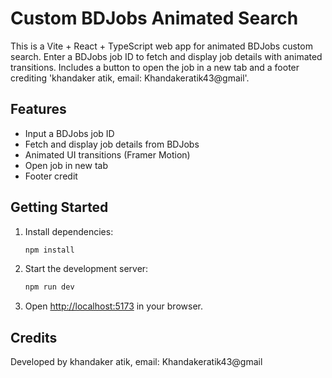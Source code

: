 # Custom BDJobs Animated Search

This is a Vite + React + TypeScript web app for animated BDJobs custom search. Enter a BDJobs job ID to fetch and display job details with animated transitions. Includes a button to open the job in a new tab and a footer crediting 'khandaker atik, email: Khandakeratik43@gmail'.

## Features
- Input a BDJobs job ID
- Fetch and display job details from BDJobs
- Animated UI transitions (Framer Motion)
- Open job in new tab
- Footer credit

## Getting Started

1. Install dependencies:
   ```sh
   npm install
   ```
2. Start the development server:
   ```sh
   npm run dev
   ```
3. Open [http://localhost:5173](http://localhost:5173) in your browser.

## Credits
Developed by khandaker atik, email: Khandakeratik43@gmail
